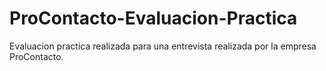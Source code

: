 # ProContacto-Evaluacion-Practica
Evaluacion practica realizada para una entrevista realizada por la empresa ProContacto.
